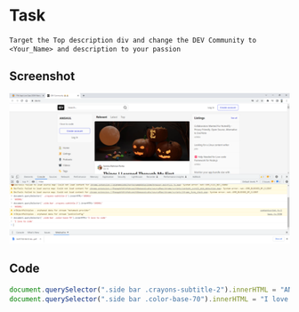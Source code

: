 # Task

    Target the Top description div and change the DEV Community to <Your_Name> and description to your passion

## Screenshot

![tTask1](./DEV%20Community%20%F0%9F%91%A9%E2%80%8D%F0%9F%92%BB%F0%9F%91%A8%E2%80%8D%F0%9F%92%BB%20-%20Google%20Chrome%2016-10-2022%2016_13_17.png)

## Code

```javascript
document.querySelector(".side bar .crayons-subtitle-2").innerHTML = "ANSHUL";
document.querySelector(".side bar .color-base-70").innerHTML = "I love to code";
```
